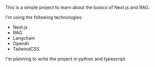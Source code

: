 This is a simple project to learn about the basics of Next.js and RAG.
 
I'm using the following technologies:
- Next.js
- RAG
- Langchain
- OpenAI
- TailwindCSS
 
I'm planning to write the project in python and typescript.
